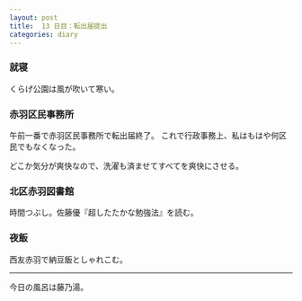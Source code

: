```yaml
---
layout: post
title:  13 日目：転出届提出
categories: diary
---
```


### 就寝

くらげ公園は風が吹いて寒い。

### 赤羽区民事務所

午前一番で赤羽区民事務所で転出届終了。
これで行政事務上、私はもはや何区民でもなくなった。

どこか気分が爽快なので、洗濯も済ませてすべてを爽快にさせる。

### 北区赤羽図書館

時間つぶし。佐藤優『超したたかな勉強法』を読む。

### 夜飯

西友赤羽で納豆飯としゃれこむ。

---

今日の風呂は藤乃湯。
